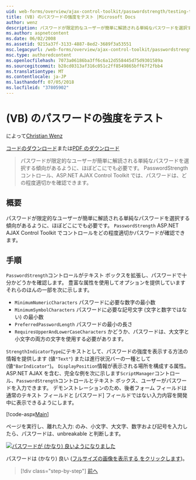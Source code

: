 ```yaml
---
uid: web-forms/overview/ajax-control-toolkit/passwordstrength/testing-the-strength-of-a-password-vb
title: (VB) のパスワードの強度をテスト |Microsoft Docs
author: wenz
description: パスワードが限定的なユーザーが簡単に解読される単純なパスワードを選択する傾向があるように、ほぼどこにでも必要です。 ASP で PasswordStrength コントロール。N..
ms.author: aspnetcontent
ms.date: 06/02/2008
ms.assetid: 9215a37f-3133-4887-8ed2-3689f3a53551
msc.legacyurl: /web-forms/overview/ajax-control-toolkit/passwordstrength/testing-the-strength-of-a-password-vb
msc.type: authoredcontent
ms.openlocfilehash: 7073a06186ba3ff6c6a12d558445d75d9301589a
ms.sourcegitcommit: b28cd0313af316c051c2ff8549865bff67f2fbb4
ms.translationtype: MT
ms.contentlocale: ja-JP
ms.lasthandoff: 07/05/2018
ms.locfileid: "37805902"
---
```

<a name="testing-the-strength-of-a-password-vb"></a>(VB) のパスワードの強度をテスト
====================
によって[Christian Wenz](https://github.com/wenz)

[コードのダウンロード](http://download.microsoft.com/download/9/3/f/93f8daea-bebd-4821-833b-95205389c7d0/PasswordStrength0.vb.zip)または[PDF のダウンロード](http://download.microsoft.com/download/2/d/c/2dc10e34-6983-41d4-9c08-f78f5387d32b/passwordstrength0VB.pdf)

> パスワードが限定的なユーザーが簡単に解読される単純なパスワードを選択する傾向があるように、ほぼどこにでも必要です。 PasswordStrength コントロール、ASP.NET AJAX Control Toolkit では、パスワードは、どの程度適切かを確認できます。


## <a name="overview"></a>概要

パスワードが限定的なユーザーが簡単に解読される単純なパスワードを選択する傾向があるように、ほぼどこにでも必要です。 `PasswordStrength` ASP.NET AJAX Control Toolkit でコントロールをどの程度適切かパスワードが確認できます。

## <a name="steps"></a>手順

`PasswordStrength`コントロールがテキスト ボックスを拡張し、パスワードで十分かどうかを確認します。 豊富な属性を使用してオプションを提供していますそれらのほんの一部を次に示します。

- `MinimumNumericCharacters` パスワードに必要な数字の最小数
- `MinimumSymbolCharacters` パスワードに必要な記号文字 (文字と数字ではない) の最小数
- `PreferredPasswordLength` パスワードの最小の長さ
- `RequiresUpperAndLowerCaseCharacters` かどうか、パスワードは、大文字と小文字の両方の文字を使用する必要があります。

`StrengthIndicatorType`にテキストとして、パスワードの強度を表示する方法の情報を提供します (値`"Text"`) または進行状況バーの一種として (値`"BarIndicator"`)。 `DisplayPosition`情報が表示される場所を構成する属性。 ASP.NET AJAX を含む、完全な例を次に示します`ScriptManager`コントロール、`PasswordStrength`コントロールとテキスト ボックス、ユーザーがパスワードを入力できます。 デモンストレーションのため、後者フォーム フィールドは通常のテキスト フィールドと [パスワード] フィールドではない入力内容を開発中に表示できるようにします。

[!code-aspx[Main](testing-the-strength-of-a-password-vb/samples/sample1.aspx)]

ページを実行し、離れた入力: のみ、小文字、大文字、数字および記号を入力したら、パスワードは、unbreakable と判断します。


[![パスワードが (かなり) 良いようになりました](testing-the-strength-of-a-password-vb/_static/image2.png)](testing-the-strength-of-a-password-vb/_static/image1.png)

パスワードは (かなり) 良い ([フルサイズの画像を表示する をクリックします](testing-the-strength-of-a-password-vb/_static/image3.png))。

> [!div class="step-by-step"]
> [前へ](testing-the-strength-of-a-password-cs.md)
